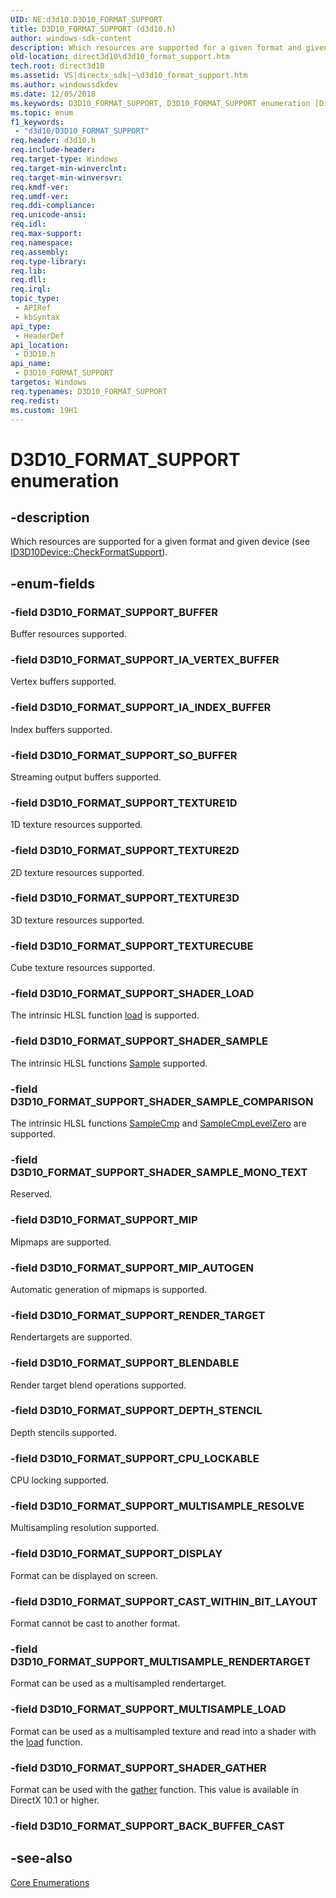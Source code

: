 ```yaml
---
UID: NE:d3d10.D3D10_FORMAT_SUPPORT
title: D3D10_FORMAT_SUPPORT (d3d10.h)
author: windows-sdk-content
description: Which resources are supported for a given format and given device (see ID3D10Device::CheckFormatSupport).
old-location: direct3d10\d3d10_format_support.htm
tech.root: direct3d10
ms.assetid: VS|directx_sdk|~\d3d10_format_support.htm
ms.author: windowssdkdev
ms.date: 12/05/2018
ms.keywords: D3D10_FORMAT_SUPPORT, D3D10_FORMAT_SUPPORT enumeration [Direct3D 10], D3D10_FORMAT_SUPPORT_BLENDABLE, D3D10_FORMAT_SUPPORT_BUFFER, D3D10_FORMAT_SUPPORT_CAST_WITHIN_BIT_LAYOUT, D3D10_FORMAT_SUPPORT_CPU_LOCKABLE, D3D10_FORMAT_SUPPORT_DEPTH_STENCIL, D3D10_FORMAT_SUPPORT_DISPLAY, D3D10_FORMAT_SUPPORT_IA_INDEX_BUFFER, D3D10_FORMAT_SUPPORT_IA_VERTEX_BUFFER, D3D10_FORMAT_SUPPORT_MIP, D3D10_FORMAT_SUPPORT_MIP_AUTOGEN, D3D10_FORMAT_SUPPORT_MULTISAMPLE_LOAD, D3D10_FORMAT_SUPPORT_MULTISAMPLE_RENDERTARGET, D3D10_FORMAT_SUPPORT_MULTISAMPLE_RESOLVE, D3D10_FORMAT_SUPPORT_RENDER_TARGET, D3D10_FORMAT_SUPPORT_SHADER_GATHER, D3D10_FORMAT_SUPPORT_SHADER_LOAD, D3D10_FORMAT_SUPPORT_SHADER_SAMPLE, D3D10_FORMAT_SUPPORT_SHADER_SAMPLE_COMPARISON, D3D10_FORMAT_SUPPORT_SHADER_SAMPLE_MONO_TEXT, D3D10_FORMAT_SUPPORT_SO_BUFFER, D3D10_FORMAT_SUPPORT_TEXTURE1D, D3D10_FORMAT_SUPPORT_TEXTURE2D, D3D10_FORMAT_SUPPORT_TEXTURE3D, D3D10_FORMAT_SUPPORT_TEXTURECUBE, d2a2c18a-93be-2cdd-860b-63f669d33214, d3d10/D3D10_FORMAT_SUPPORT, d3d10/D3D10_FORMAT_SUPPORT_BLENDABLE, d3d10/D3D10_FORMAT_SUPPORT_BUFFER, d3d10/D3D10_FORMAT_SUPPORT_CAST_WITHIN_BIT_LAYOUT, d3d10/D3D10_FORMAT_SUPPORT_CPU_LOCKABLE, d3d10/D3D10_FORMAT_SUPPORT_DEPTH_STENCIL, d3d10/D3D10_FORMAT_SUPPORT_DISPLAY, d3d10/D3D10_FORMAT_SUPPORT_IA_INDEX_BUFFER, d3d10/D3D10_FORMAT_SUPPORT_IA_VERTEX_BUFFER, d3d10/D3D10_FORMAT_SUPPORT_MIP, d3d10/D3D10_FORMAT_SUPPORT_MIP_AUTOGEN, d3d10/D3D10_FORMAT_SUPPORT_MULTISAMPLE_LOAD, d3d10/D3D10_FORMAT_SUPPORT_MULTISAMPLE_RENDERTARGET, d3d10/D3D10_FORMAT_SUPPORT_MULTISAMPLE_RESOLVE, d3d10/D3D10_FORMAT_SUPPORT_RENDER_TARGET, d3d10/D3D10_FORMAT_SUPPORT_SHADER_GATHER, d3d10/D3D10_FORMAT_SUPPORT_SHADER_LOAD, d3d10/D3D10_FORMAT_SUPPORT_SHADER_SAMPLE, d3d10/D3D10_FORMAT_SUPPORT_SHADER_SAMPLE_COMPARISON, d3d10/D3D10_FORMAT_SUPPORT_SHADER_SAMPLE_MONO_TEXT, d3d10/D3D10_FORMAT_SUPPORT_SO_BUFFER, d3d10/D3D10_FORMAT_SUPPORT_TEXTURE1D, d3d10/D3D10_FORMAT_SUPPORT_TEXTURE2D, d3d10/D3D10_FORMAT_SUPPORT_TEXTURE3D, d3d10/D3D10_FORMAT_SUPPORT_TEXTURECUBE, direct3d10.d3d10_format_support
ms.topic: enum
f1_keywords: 
 - "d3d10/D3D10_FORMAT_SUPPORT"
req.header: d3d10.h
req.include-header: 
req.target-type: Windows
req.target-min-winverclnt: 
req.target-min-winversvr: 
req.kmdf-ver: 
req.umdf-ver: 
req.ddi-compliance: 
req.unicode-ansi: 
req.idl: 
req.max-support: 
req.namespace: 
req.assembly: 
req.type-library: 
req.lib: 
req.dll: 
req.irql: 
topic_type:
 - APIRef
 - kbSyntax
api_type:
 - HeaderDef
api_location:
 - D3D10.h
api_name:
 - D3D10_FORMAT_SUPPORT
targetos: Windows
req.typenames: D3D10_FORMAT_SUPPORT
req.redist: 
ms.custom: 19H1
---
```


# D3D10_FORMAT_SUPPORT enumeration


## -description


Which resources are supported for a given format and given device (see <a href="https://docs.microsoft.com/windows/desktop/api/d3d10/nf-d3d10-id3d10device-checkformatsupport">ID3D10Device::CheckFormatSupport</a>).


## -enum-fields




### -field D3D10_FORMAT_SUPPORT_BUFFER

Buffer resources supported.


### -field D3D10_FORMAT_SUPPORT_IA_VERTEX_BUFFER

Vertex buffers supported.


### -field D3D10_FORMAT_SUPPORT_IA_INDEX_BUFFER

Index buffers supported.


### -field D3D10_FORMAT_SUPPORT_SO_BUFFER

Streaming output buffers supported.


### -field D3D10_FORMAT_SUPPORT_TEXTURE1D

1D texture resources supported.


### -field D3D10_FORMAT_SUPPORT_TEXTURE2D

2D texture resources supported.


### -field D3D10_FORMAT_SUPPORT_TEXTURE3D

3D texture resources supported.


### -field D3D10_FORMAT_SUPPORT_TEXTURECUBE

Cube texture resources supported.


### -field D3D10_FORMAT_SUPPORT_SHADER_LOAD

The intrinsic HLSL function <a href="https://docs.microsoft.com/windows/desktop/direct3dhlsl/dx-graphics-hlsl-to-load">load</a> is supported.


### -field D3D10_FORMAT_SUPPORT_SHADER_SAMPLE

The intrinsic HLSL functions <a href="https://docs.microsoft.com/windows/desktop/direct3dhlsl/dx-graphics-hlsl-to-sample">Sample</a> supported.


### -field D3D10_FORMAT_SUPPORT_SHADER_SAMPLE_COMPARISON

The intrinsic HLSL functions <a href="https://docs.microsoft.com/windows/desktop/direct3dhlsl/dx-graphics-hlsl-to-samplecmp">SampleCmp</a> 
        and <a href="https://docs.microsoft.com/windows/desktop/direct3dhlsl/dx-graphics-hlsl-to-samplecmplevelzero">SampleCmpLevelZero</a> are supported.


### -field D3D10_FORMAT_SUPPORT_SHADER_SAMPLE_MONO_TEXT

Reserved.


### -field D3D10_FORMAT_SUPPORT_MIP

Mipmaps are supported.


### -field D3D10_FORMAT_SUPPORT_MIP_AUTOGEN

Automatic generation of mipmaps is supported.


### -field D3D10_FORMAT_SUPPORT_RENDER_TARGET

Rendertargets are supported.


### -field D3D10_FORMAT_SUPPORT_BLENDABLE

Render target blend operations supported.


### -field D3D10_FORMAT_SUPPORT_DEPTH_STENCIL

Depth stencils supported.


### -field D3D10_FORMAT_SUPPORT_CPU_LOCKABLE

CPU locking supported.


### -field D3D10_FORMAT_SUPPORT_MULTISAMPLE_RESOLVE

Multisampling resolution supported.


### -field D3D10_FORMAT_SUPPORT_DISPLAY

Format can be displayed on screen.


### -field D3D10_FORMAT_SUPPORT_CAST_WITHIN_BIT_LAYOUT

Format cannot be cast to another format.


### -field D3D10_FORMAT_SUPPORT_MULTISAMPLE_RENDERTARGET

Format can be used as a multisampled rendertarget.


### -field D3D10_FORMAT_SUPPORT_MULTISAMPLE_LOAD

Format can be used as a multisampled texture and read into a shader with the <a href="https://docs.microsoft.com/windows/desktop/direct3dhlsl/dx-graphics-hlsl-to-load">load</a> function.


### -field D3D10_FORMAT_SUPPORT_SHADER_GATHER

Format can be used with the <a href="https://docs.microsoft.com/windows/desktop/direct3dhlsl/dx-graphics-hlsl-to-gather">gather</a> function. This value is available in DirectX 10.1 or higher.


### -field D3D10_FORMAT_SUPPORT_BACK_BUFFER_CAST




## -see-also




<a href="https://docs.microsoft.com/windows/desktop/direct3d10/d3d10-graphics-reference-d3d10-core-enums">Core Enumerations</a>
 

 

